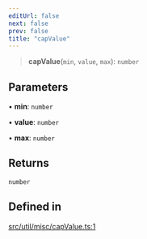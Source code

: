 ```yaml
---
editUrl: false
next: false
prev: false
title: "capValue"
---
```


> **capValue**(`min`, `value`, `max`): `number`

## Parameters

• **min**: `number`

• **value**: `number`

• **max**: `number`

## Returns

`number`

## Defined in

[src/util/misc/capValue.ts:1](https://github.com/fabricjs/fabric.js/blob/v6.0.0-rc4/src/util/misc/capValue.ts#L1)
